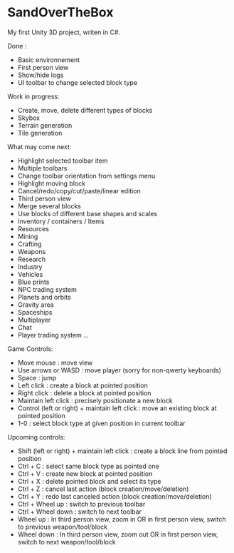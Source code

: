 # SandOverTheBox
My first Unity 3D project, writen in C#.

Done :
- Basic environnement
- First person view
- Show/hide logs
- UI toolbar to change selected block type

Work in progress:
- Create, move, delete different types of blocks
- Skybox
- Terrain generation
- Tile generation

What may come next:
- Highlight selected toolbar item
- Multiple toolbars
- Change toolbar orientation from settings menu
- Highlight moving block
- Cancel/redo/copy/cut/paste/linear edition
- Third person view
- Merge several blocks
- Use blocks of different base shapes and scales
- Inventory / containers / Items
- Resources
- Mining
- Crafting
- Weapons
- Research
- Industry
- Vehicles
- Blue prints
- NPC trading system
- Planets and orbits
- Gravity area
- Spaceships
- Multiplayer
- Chat
- Player trading system
...

Game Controls:
- Move mouse : move view
- Use arrows or WASD : move player (sorry for non-qwerty keyboards)
- Space : jump
- Left click : create a block at pointed position
- Right click : delete a block at pointed position
- Maintain left click : precisely positionate a new block
- Control (left or right) + maintain left click : move an existing block at pointed position
- 1-0 : select block type at given position in current toolbar

Upcoming controls:
- Shift (left or right) + maintain left click : create a block line from pointed position
- Ctrl + C : select same block type as pointed one
- Ctrl + V : create new block at pointed position
- Ctrl + X : delete pointed block and select its type
- Ctrl + Z : cancel last action (block creation/move/deletion)
- Ctrl + Y : redo last canceled action (block creation/move/deletion)
- Ctrl + Wheel up : switch to previous toolbar
- Ctrl + Wheel down : switch to next toolbar
- Wheel up : In third person view, zoom in OR in first person view, switch to previous weapon/tool/block
- Wheel down : In third person view, zoom out OR in first person view, switch to next weapon/tool/block
